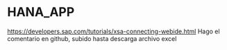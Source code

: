# HANA_APP
https://developers.sap.com/tutorials/xsa-connecting-webide.html
Hago el comentario en github, subido hasta descarga archivo excel
